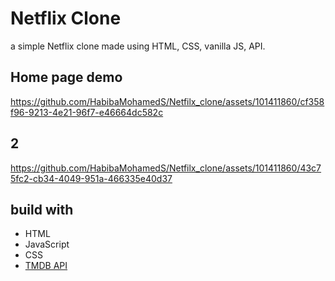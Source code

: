 # Netflix Clone
a simple Netflix clone made using HTML, CSS, vanilla JS, API. 
## Home page demo 
https://github.com/HabibaMohamedS/Netfilx_clone/assets/101411860/cf358f96-9213-4e21-96f7-e46664dc582c
## 2
https://github.com/HabibaMohamedS/Netfilx_clone/assets/101411860/43c75fc2-cb34-4049-951a-466335e40d37

## build with
* HTML
* JavaScript
* CSS
* [TMDB API](https://www.themoviedb.org/)
  

